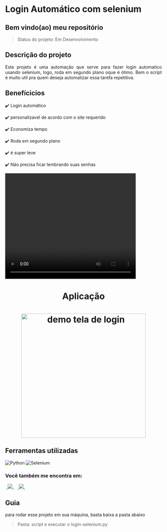 <h1>Login Automático com selenium</h1>

<h2>Bem vindo(ao) meu repositório</h2>

>Status do projeto: Em Desenvolvimento

## Descrição do projeto
 <p align="justify">
Este projeto é uma automação que serve para fazer login automatico usando selenium, logo, roda em segundo plano oque é ótimo. Bem o script é muito util pra quem deseja automatizar essa tarefa repetitiva.
<div>
    
## Benefícicios

:heavy_check_mark: Login automático 

:heavy_check_mark: personalizavel de acordo com o site requerido

:heavy_check_mark: Economiza tempo

:heavy_check_mark: Roda em segundo plano

:heavy_check_mark: é super leve

:heavy_check_mark: Não precisa ficar lembrando suas senhas
        
<video width="420" height="340" controls="controls">
    <source src="./filme.mp4" type="video/mp4">
</video>
 
<div align='center'>
    <h1>Aplicação<h1>
    <img src='./demo.png' title='demo tela de login' width='400px' />
</div>
            
## Ferramentas utilizadas

![Python](https://img.shields.io/badge/Python-14354C?style=for-the-badge&logo=python&logoColor=white)
![Selenium](https://img.shields.io/badge/Selenium-%22002E20.svg?style=for-the-badge&logo=selenium&logoColor=white)
    
### Você também me encontra em:
&nbsp;<a href="https://www.linkedin.com/in/habacuque-gosch-de-oliveira-993b45264/">
  <img src="https://img.shields.io/badge/linkedin-%230077B5.svg?style=for-the-badge&logo=linkedin&logoColor=white">
</a>&nbsp;
&nbsp;<a href="https://www.instagram.com/gosch_tlgd">
  <img src="https://img.shields.io/badge/Instagram-%23E4405F.svg?style=for-the-badge&logo=Instagram&logoColor=white">
</a>&nbsp;
 
<h2>Guia</h2>

para rodar esse projeto em sua máquina, basta baixa a pasta abaixo

>Pasta: script e executar o login-selenium.py
